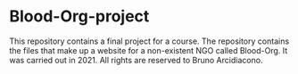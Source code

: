 # Blood-Org-project
This repository contains a final project for a course. The repository contains the files that make up a website for a non-existent NGO called Blood-Org. It was carried out in 2021. All rights are reserved to Bruno Arcidiacono.
